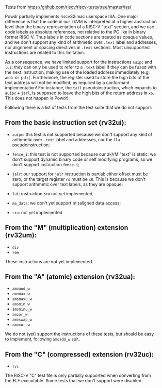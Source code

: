 Tests from https://github.com/riscv/riscv-tests/tree/master/isa/

Powdr partially implements riscv32imac userspace ISA. One major difference is
that the code in our zkVM is interpreted at a higher abstraction level than the
binary representation of a RISC-V "text" section, and we use code labels as
absolute references, not relative to the PC like in binary format RISC-V. Thus
labels in code sections are treated as opaque values, and we don't support any
kind of arithmetic over `.text` label and addresses, nor alignment or spacing
directives in `.text` sections. Most unsupported instructions are related to
this limitation.

As a consequence, we have limited support for the instructions `auipc` and
`lui`: they can only be used to refer to a `.text` label if they can be fused
with the next instruction, making use of the loaded address immediately (e.g.
`addi` or `jalr`). Furthermore, the register used to store the high bits of the
text address will not be modified, as required by a conformant implementation!
For instance, the `tail` pseudoinstruction, which expands to `auipc` + `jarl`,
is supposed to leave the high bits of the return address in `x6`. This does not
happen in Powdr!

Following there is a list of tests from the test suite that we do not support:

## From the basic instruction set (rv32ui):

- `auipc`: this test is not supported because we don't support any kind of arithmetic over
`.text` label and addresses, nor the `lla` pseudoinstruction;

- `fence_i`: this test is not supported because our zkVM "text" is static: we don't support
dynamic binary code or self modifying programs, so we don't support instruction `fence.i`;

- `jalr`: our support for `jalr` instruction is partial: either offset must be zero,
or the target register `rs` must be `x0`. This is because we don't support arithmetic
over text labels, as they are opaque;

- `lui`: instruction `sra` not yet implemented;

- `ma_data`: we don't yet support misaligned data access;

- `sra`: not yet implemented.

## From the "M" (multiplication) extension (rv32um):

- `div`
- `rem`

These instructions are not yet implemented.

## From the "A" (atomic) extension (rv32ua):

- `amoand_w`
- `amomax_w`
- `amomaxu_w`
- `amomin_w`
- `amominu_w`
- `amoor_w`
- `amoswap_w`
- `amoxor_w`

We do not (yet) support the instructions of these tests, but should be easy to
implement, following `amoadd_w` suit.

## From the "C" (compressed) extension (rv32uc):

- `rvc`

The RISC-V "C" test file is only partially supported when converting from the
ELF executable. Some tests that we don't support were disabled.
